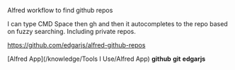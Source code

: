Alfred workflow to find github repos

I can type CMD Space then gh and then it autocompletes to the repo based on fuzzy searching. Including private repos.

https://github.com/edgarjs/alfred-github-repos

[Alfred App](/knowledge/Tools I Use/Alfred App) **github** **git**  **edgarjs**
